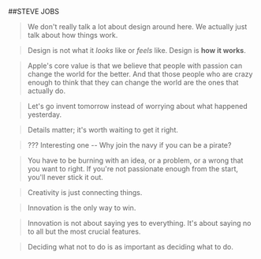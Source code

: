 ##STEVE JOBS
> We don't really talk a lot about design around here. We actually just talk about how things work.

> Design is not what it *looks* like or *feels* like. Design is **how it works**.

> Apple's core value is that we believe that people with passion can change the world for the better. And that those people who are crazy enough to think that they can change the world are the ones that actually do.

> Let's go invent tomorrow instead of worrying about what happened yesterday.

> Details matter; it's worth waiting to get it right.

> ??? Interesting one --
Why join the navy if you can be a pirate?

> You have to be burning with an idea, or a problem, or a wrong that you want to right. If you're not passionate enough from the start, you'll never stick it out.

> Creativity is just connecting things.

> Innovation is the only way to win.

> Innovation is not about saying yes to everything. It's about saying no to all but the most crucial features.

> Deciding what not to do is as important as deciding what to do.
